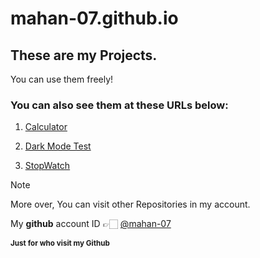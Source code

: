 # mahan-07.github.io
## These are my Projects.

You can use them freely!

### You can also see them at these URLs below:

1. [Calculator](https://mahan-07.github.io/myprojects/calculator/)

1. [Dark Mode Test](https://mahan-07.github.io/myprojects/dark_mode_test/)

1. [StopWatch](https://mahan-07.github.io/myprojects/stop_watch/)

> [!NOTE]
> More over, You can visit other Repositories in my account.
 
My **github** account ID 👉🏻 [@mahan-07](https://github.com/mahan-07)

**<sub>Just for who visit my Github</sub>**

